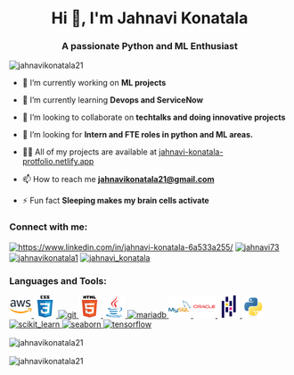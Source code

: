 <h1 align="center">Hi 👋, I'm Jahnavi Konatala</h1>
<h3 align="center">A passionate Python and ML Enthusiast</h3>

<p align="left"> <img src="https://komarev.com/ghpvc/?username=jahnavikonatala21&label=Profile%20views&color=0e75b6&style=flat" alt="jahnavikonatala21" /> </p>

- 🔭 I’m currently working on **ML projects**

- 🌱 I’m currently learning **Devops and ServiceNow**

- 👯 I’m looking to collaborate on **techtalks and doing innovative projects**

- 🤝 I’m looking for **Intern and FTE roles in python and ML areas.**

- 👨‍💻 All of my projects are available at [jahnavi-konatala-protfolio.netlify.app](jahnavi-konatala-protfolio.netlify.app)

- 📫 How to reach me **jahnavikonatala21@gmail.com**

- ⚡ Fun fact **Sleeping makes my brain cells activate**

<h3 align="left">Connect with me:</h3>
<p align="left">
<a href="https://linkedin.com/in/https://www.linkedin.com/in/jahnavi-konatala-6a533a255/" target="blank"><img align="center" src="https://raw.githubusercontent.com/rahuldkjain/github-profile-readme-generator/master/src/images/icons/Social/linked-in-alt.svg" alt="https://www.linkedin.com/in/jahnavi-konatala-6a533a255/" height="30" width="40" /></a>
<a href="https://www.codechef.com/users/jahnavi73" target="blank"><img align="center" src="https://cdn.jsdelivr.net/npm/simple-icons@3.1.0/icons/codechef.svg" alt="jahnavi73" height="30" width="40" /></a>
<a href="https://www.hackerrank.com/jahnavikonatala1" target="blank"><img align="center" src="https://raw.githubusercontent.com/rahuldkjain/github-profile-readme-generator/master/src/images/icons/Social/hackerrank.svg" alt="jahnavikonatala1" height="30" width="40" /></a>
<a href="https://www.leetcode.com/jahnavi_konatala" target="blank"><img align="center" src="https://raw.githubusercontent.com/rahuldkjain/github-profile-readme-generator/master/src/images/icons/Social/leet-code.svg" alt="jahnavi_konatala" height="30" width="40" /></a>
</p>

<h3 align="left">Languages and Tools:</h3>
<p align="left"> <a href="https://aws.amazon.com" target="_blank" rel="noreferrer"> <img src="https://raw.githubusercontent.com/devicons/devicon/master/icons/amazonwebservices/amazonwebservices-original-wordmark.svg" alt="aws" width="40" height="40"/> </a> <a href="https://www.w3schools.com/css/" target="_blank" rel="noreferrer"> <img src="https://raw.githubusercontent.com/devicons/devicon/master/icons/css3/css3-original-wordmark.svg" alt="css3" width="40" height="40"/> </a> <a href="https://git-scm.com/" target="_blank" rel="noreferrer"> <img src="https://www.vectorlogo.zone/logos/git-scm/git-scm-icon.svg" alt="git" width="40" height="40"/> </a> <a href="https://www.w3.org/html/" target="_blank" rel="noreferrer"> <img src="https://raw.githubusercontent.com/devicons/devicon/master/icons/html5/html5-original-wordmark.svg" alt="html5" width="40" height="40"/> </a> <a href="https://www.java.com" target="_blank" rel="noreferrer"> <img src="https://raw.githubusercontent.com/devicons/devicon/master/icons/java/java-original.svg" alt="java" width="40" height="40"/> </a> <a href="https://mariadb.org/" target="_blank" rel="noreferrer"> <img src="https://www.vectorlogo.zone/logos/mariadb/mariadb-icon.svg" alt="mariadb" width="40" height="40"/> </a> <a href="https://www.mysql.com/" target="_blank" rel="noreferrer"> <img src="https://raw.githubusercontent.com/devicons/devicon/master/icons/mysql/mysql-original-wordmark.svg" alt="mysql" width="40" height="40"/> </a> <a href="https://www.oracle.com/" target="_blank" rel="noreferrer"> <img src="https://raw.githubusercontent.com/devicons/devicon/master/icons/oracle/oracle-original.svg" alt="oracle" width="40" height="40"/> </a> <a href="https://pandas.pydata.org/" target="_blank" rel="noreferrer"> <img src="https://raw.githubusercontent.com/devicons/devicon/2ae2a900d2f041da66e950e4d48052658d850630/icons/pandas/pandas-original.svg" alt="pandas" width="40" height="40"/> </a> <a href="https://www.python.org" target="_blank" rel="noreferrer"> <img src="https://raw.githubusercontent.com/devicons/devicon/master/icons/python/python-original.svg" alt="python" width="40" height="40"/> </a> <a href="https://scikit-learn.org/" target="_blank" rel="noreferrer"> <img src="https://upload.wikimedia.org/wikipedia/commons/0/05/Scikit_learn_logo_small.svg" alt="scikit_learn" width="40" height="40"/> </a> <a href="https://seaborn.pydata.org/" target="_blank" rel="noreferrer"> <img src="https://seaborn.pydata.org/_images/logo-mark-lightbg.svg" alt="seaborn" width="40" height="40"/> </a> <a href="https://www.tensorflow.org" target="_blank" rel="noreferrer"> <img src="https://www.vectorlogo.zone/logos/tensorflow/tensorflow-icon.svg" alt="tensorflow" width="40" height="40"/> </a> </p>

<p><img align="center" src="https://github-readme-stats.vercel.app/api/top-langs?username=jahnavikonatala21&show_icons=true&locale=en&layout=compact" alt="jahnavikonatala21" /></p>

<p><img align="center" src="https://github-readme-streak-stats.herokuapp.com/?user=jahnavikonatala21&" alt="jahnavikonatala21" /></p>
